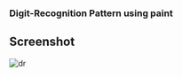 ### Digit-Recognition Pattern using paint
## Screenshot
![dr](https://user-images.githubusercontent.com/51109416/97808977-11892100-1c90-11eb-9e0b-b8f9958fde4b.png)

